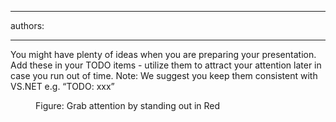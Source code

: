 

---
authors:

---




<span class='intro'> You might&#160;have plenty of ideas when you are preparing your presentation. Add these in your TODO items&#160;- utilize them to attract your attention later in case you run out of time. Note&#58; We suggest you keep them consistent with VS.NET e.g. “TODO&#58; xxx”
 </span>


  <dl>
    <dt><img alt="" class="ms-rteCustom-ImageArea" src="/Standards/Communication/RulesToBetterPowerpointPresentations/PublishingImages/Todo.jpg" /> </dt>
    <dd class="ms-rteCustom-FigureNormal">Figure&#58; Grab attention by standing out in Red </dd>
</dl>



